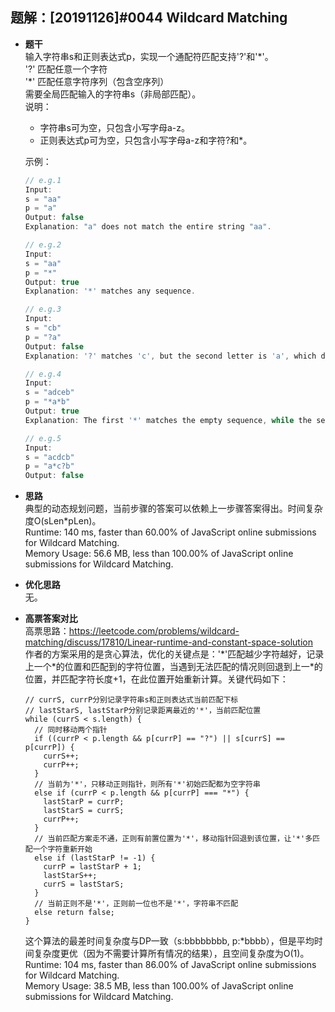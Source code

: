## 题解：[20191126]#0044 Wildcard Matching
- **题干**   
输入字符串s和正则表达式p，实现一个通配符匹配支持'?'和'*'。   
'\?' 匹配任意一个字符   
'\*' 匹配任意字符序列（包含空序列）   
需要全局匹配输入的字符串s（非局部匹配）。    
说明：   
  - 字符串s可为空，只包含小写字母a-z。    
  - 正则表达式p可为空，只包含小写字母a-z和字符?和*。   
  
  示例：   
  ```javascript
  // e.g.1
  Input:
  s = "aa"
  p = "a"
  Output: false
  Explanation: "a" does not match the entire string "aa".

  // e.g.2
  Input:
  s = "aa"
  p = "*"
  Output: true
  Explanation: '*' matches any sequence.

  // e.g.3
  Input:
  s = "cb"
  p = "?a"
  Output: false
  Explanation: '?' matches 'c', but the second letter is 'a', which does not match 'b'.

  // e.g.4
  Input:
  s = "adceb"
  p = "*a*b"
  Output: true
  Explanation: The first '*' matches the empty sequence, while the second '*' matches the substring "dce".

  // e.g.5
  Input:
  s = "acdcb"
  p = "a*c?b"
  Output: false
  ```

- **思路**   
典型的动态规划问题，当前步骤的答案可以依赖上一步骤答案得出。时间复杂度O(sLen*pLen)。      
Runtime: 140 ms, faster than 60.00% of JavaScript online submissions for Wildcard Matching.   
Memory Usage: 56.6 MB, less than 100.00% of JavaScript online submissions for Wildcard Matching.   


- **优化思路**   
无。  
 

- **高票答案对比**   
高票思路：https://leetcode.com/problems/wildcard-matching/discuss/17810/Linear-runtime-and-constant-space-solution      
作者的方案采用的是贪心算法，优化的关键点是：'*'匹配越少字符越好，记录上一个\*的位置和匹配到的字符位置，当遇到无法匹配的情况则回退到上一\*的位置，并匹配字符长度+1，在此位置开始重新计算。关键代码如下：   
  ```
  // currS, currP分别记录字符串s和正则表达式当前匹配下标
  // lastStarS, lastStarP分别记录距离最近的'*'，当前匹配位置
  while (currS < s.length) {
    // 同时移动两个指针
    if ((currP < p.length && p[currP] == "?") || s[currS] == p[currP]) {
      currS++;
      currP++;
    }
    // 当前为'*'，只移动正则指针，则所有'*'初始匹配都为空字符串
    else if (currP < p.length && p[currP] === "*") {
      lastStarP = currP;
      lastStarS = currS;
      currP++;
    }
    // 当前匹配方案走不通，正则有前置位置为'*'，移动指针回退到该位置，让'*'多匹配一个字符重新开始
    else if (lastStarP != -1) {
      currP = lastStarP + 1;
      lastStarS++;
      currS = lastStarS;
    }
    // 当前正则不是'*'，正则前一位也不是'*'，字符串不匹配
    else return false;
  }
  ```
  这个算法的最差时间复杂度与DP一致（s:bbbbbbbb, p:\*bbbb），但是平均时间复杂度更优（因为不需要计算所有情况的结果），且空间复杂度为O(1)。    
  Runtime: 104 ms, faster than 86.00% of JavaScript online submissions for Wildcard Matching.   
  Memory Usage: 38.5 MB, less than 100.00% of JavaScript online submissions for Wildcard Matching.   

